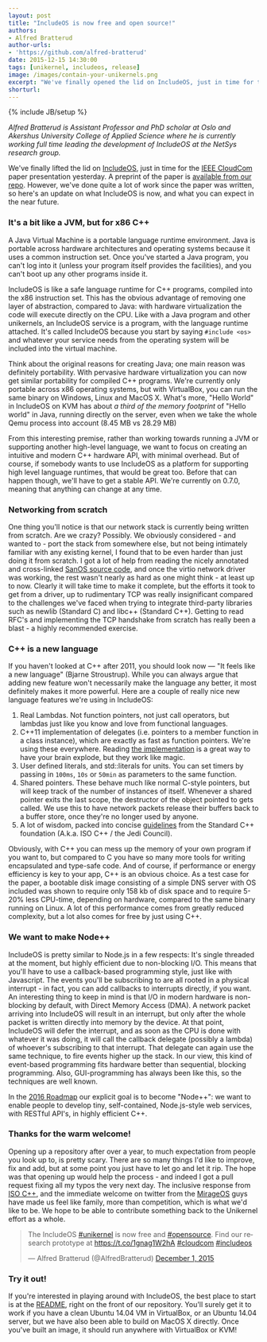 ```yaml
---
layout: post
title: "IncludeOS is now free and open source!"
authors: 
- Alfred Bratterud
author-urls: 
- 'https://github.com/alfred-bratterud'
date: 2015-12-15 14:30:00
tags: [unikernel, includeos, release]
image: /images/contain-your-unikernels.png
excerpt: "We've finally opened the lid on IncludeOS, just in time for the IEEE CloudCom paper presentation recently. A preprint of the paper is available from our repo. However, we've done quite a lot of work since the paper was written, so here's an update on what IncludeOS is now, and what you can expect in the near future."
shorturl: 
---
```

{% include JB/setup %}

<!-- ![IncludeOS]({{BASE_PATH}}/images/includeos.png) -->

*Alfred Bratterud is Assistant Professor and PhD scholar at Oslo and Akershus University College of Applied Science where he is currently working full time leading the development of IncludeOS at the NetSys research group.*

We've finally lifted the lid on [IncludeOS][], just in time for the
[IEEE CloudCom][] paper presentation yesterday. A preprint of the paper is
[available from our repo][paper]. However, we've done quite a lot of work
since the paper was written, so here's an update on what IncludeOS is now, and
what you can expect in the near future. 

### It's a bit like a JVM, but for x86 C++

A Java Virtual Machine is a portable language runtime environment. Java is
portable across hardware architectures and operating systems because it uses a
common instruction set. Once you've started a Java program, you can't log into
it (unless your program itself provides the facilities), and you can't boot up
any other programs inside it.

IncludeOS is like a safe language runtime for C++ programs, compiled into the
x86 instruction set. This has the obvious advantage of removing one layer of
abstraction, compared to Java: with hardware virtualization the code will
execute directly on the CPU. Like with a Java program and other unikernels, an
IncludeOS service is a program, with the language runtime attached. It's
called IncludeOS because you start by saying `#include <os>` and whatever your
service needs from the operating system will be included into the virtual
machine. 

Think about the original reasons for creating Java; one main reason was
definitely portability. With pervasive hardware virtualization you can now get
similar portability for compiled C++ programs. We're currently only portable
across x86 operating systems, but with VirtualBox, you can run the same binary
on Windows, Linux and MacOS X. What's more, "Hello World" in IncludeOS on KVM
has about *a third of the memory footprint* of "Hello world" in Java, running
directly on the server, even when we take the whole Qemu process into account
(8.45 MB vs 28.29 MB)

From this interesting premise, rather than working towards running a JVM or
supporting another high-level language, we want to focus on creating an
intuitive and modern C++ hardware API, with minimal overhead. But of course,
if somebody wants to use IncludeOS as a platform for supporting high level
language runtimes, that would be great too. Before that can happen though,
we'll have to get a stable API. We're currently on 0.7.0, meaning that
anything can change at any time.

### Networking from scratch

One thing you'll notice is that our network stack is currently being written
from scratch. Are we crazy? Possibly. We obviously considered - and wanted
to - port the stack from somewhere else, but not being intimately familiar
with any existing kernel, I found that to be even harder than just doing it
from scratch. I got a lot of help from reading the nicely annotated and
cross-linked [SanOS source code][], and once the virtio network driver was
working, the rest wasn't nearly as hard as one might think - at least up to
now. Clearly it will take time to make it complete, but the efforts it took to
get from a driver, up to rudimentary TCP was really insignificant compared to
the challenges we've faced when trying to integrate third-party libraries such
as newlib (Standard C) and libc++ (Standard C++). Getting to read RFC's and
implementing the TCP handshake from scratch has really been a blast - a highly
recommended exercise.

### C++ is a new language

If you haven't looked at C++ after 2011, you should look now — "It feels like
a new language" (Bjarne Stroustrup). While you can always argue that adding
new feature won't necessarily make the language any better, it most definitely
makes it more powerful. Here are a couple of really nice new language features
we're using in IncludeOS:

1. Real Lambdas. Not function pointers, not just call operators, but lambdas just like you know and love from functional languages.
2. C++11 implementation of delegates (i.e. pointers to a member function in a class instance), which are exactly as fast as function pointers. We're using these everywhere. Reading [the implementation][delegate-hpp] is a great way to have your brain explode, but they work like magic.
3. User defined literals, and std::literals for units. You can set timers by passing in `100ms`, `10s` or `50min` as parameters to the same function. 
4. Shared pointers. These behave much like normal C-style pointers, but will keep track of the number of instances of itself. Whenever a shared pointer exits the last scope, the destructor of the object pointed to gets called. We use this to have network packets release their buffers back to a buffer store, once they're no longer used by anyone.
5. A lot of wisdom, packed into concise [guidelines][cpp-guide] from the Standard C++ foundation (A.k.a. ISO C++ / the Jedi Council).

Obviously, with C++ you can mess up the memory of your own program if you want
to, but compared to C you have so many more tools for writing encapsulated and
type-safe code. And of course, if performance or energy efficiency is key to
your app, C++ is an obvious choice. As a test case for the paper, a bootable
disk image consisting of a simple DNS server with OS included was shown to
require only 158 kb of disk space and to require 5-20% less CPU-time,
depending on hardware, compared to the same binary running on Linux. A lot of
this performance comes from greatly reduced complexity, but a lot also comes
for free by just using C++.

### We want to make Node++

IncludeOS is pretty similar to Node.js in a few respects: It's single threaded
at the moment, but highly efficient due to non-blocking I/O. This means that
you'll have to use a callback-based programming style, just like with
Javascript. The events you'll be subscribing to are all rooted in a physical
interrupt - in fact, you can add callbacks to interrupts directly, if you want.
An interesting thing to keep in mind is that I/O in modern hardware is
non-blocking by default, with Direct Memory Access (DMA). A network packet
arriving into IncludeOS will result in an interrupt, but only after the whole
packet is written directly into memory by the device. At that point, IncludeOS
will defer the interrupt, and as soon as the CPU is done with whatever it was
doing, it will call the callback delegate (possibly a lambda) of whoever's
subscribing to that interrupt. That delegate can again use the same technique,
to fire events higher up the stack. In our view, this kind of event-based
programming fits hardware better than sequential, blocking programming. Also,
GUI-programming has always been like this, so the techniques are well known. 

In the [2016 Roadmap][] our explicit goal is to become "Node++": we want to
enable people to develop tiny, self-contained, Node.js-style web services,
with RESTful API's, in highly efficient C++.

### Thanks for the warm welcome!

Opening up a repository after over a year, to much expectation from people you
look up to, is pretty scary. There are so many things I'd like to improve, fix
and add, but at some point you just have to let go and let it rip. The hope
was that opening up would help the process - and indeed I got a pull request
fixing all my typos the very next day. The inclusive response from
[ISO C++][], and the immediate welcome on twitter from the [MirageOS][] guys
have made us feel like family, more than competition, which is what we'd like
to be. We hope to be able to contribute something back to the Unikernel effort
as a whole.

<blockquote class="twitter-tweet" lang="en"><p lang="en" dir="ltr">The IncludeOS <a href="https://twitter.com/hashtag/unikernel?src=hash">#unikernel</a> is now free and <a href="https://twitter.com/hashtag/opensource?src=hash">#opensource</a>. Find our research prototype at <a href="https://t.co/1gnag1W2hA">https://t.co/1gnag1W2hA</a> <a href="https://twitter.com/hashtag/cloudcom?src=hash">#cloudcom</a> <a href="https://twitter.com/hashtag/includeos?src=hash">#includeos</a></p>&mdash; Alfred Bratterud (@AlfredBratterud) <a href="https://twitter.com/AlfredBratterud/status/671809686820143104">December 1, 2015</a></blockquote>
<script async src="//platform.twitter.com/widgets.js" charset="utf-8"></script>

### Try it out!

If you're interested in playing around with IncludeOS, the best place to start
is at the [README][], right on the front of our repository. You'll surely get
it to work if you have a clean Ubuntu 14.04 VM in VirtualBox, or an Ubuntu
14.04 server, but we have also been able to build on MacOS X directly. Once
you've built an image, it should run anywhere with VirtualBox or KVM!

[IncludeOS]: http://www.includeos.org
[IEEE CloudCom]: http://2015.cloudcom.org/
[paper]: https://github.com/hioa-cs/IncludeOS/blob/master/doc/papers/IncludeOS_IEEE_CloudCom2015_PREPRINT.pdf
[SanOS source code]: http://www.jbox.dk/sanos/source/
[delegate-hpp]: https://github.com/hioa-cs/IncludeOS/blob/master/api/utility/delegate.hpp
[cpp-guide]: https://github.com/isocpp/CppCoreGuidelines
[2016 Roadmap]: https://github.com/hioa-cs/IncludeOS/wiki/Roadmap
[ISO C++]: https://isocpp.org/
[MirageOS]: https://mirage.io/
[README]: https://github.com/hioa-cs/IncludeOS/blob/master/README.md
